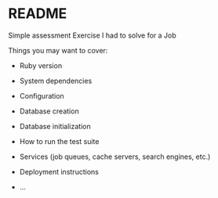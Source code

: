 # README

Simple assessment Exercise I had to solve for a Job

Things you may want to cover:

* Ruby version
  
* System dependencies

* Configuration

* Database creation
  
* Database initialization

* How to run the test suite

* Services (job queues, cache servers, search engines, etc.)

* Deployment instructions

* ...
